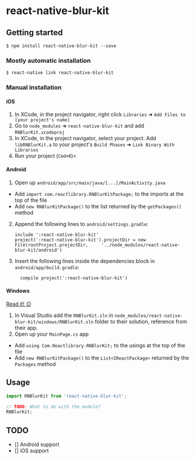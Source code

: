
# react-native-blur-kit

## Getting started

`$ npm install react-native-blur-kit --save`

### Mostly automatic installation

`$ react-native link react-native-blur-kit`

### Manual installation


#### iOS

1. In XCode, in the project navigator, right click `Libraries` ➜ `Add Files to [your project's name]`
2. Go to `node_modules` ➜ `react-native-blur-kit` and add `RNBlurKit.xcodeproj`
3. In XCode, in the project navigator, select your project. Add `libRNBlurKit.a` to your project's `Build Phases` ➜ `Link Binary With Libraries`
4. Run your project (`Cmd+R`)<

#### Android

1. Open up `android/app/src/main/java/[...]/MainActivity.java`
  - Add `import com.reactlibrary.RNBlurKitPackage;` to the imports at the top of the file
  - Add `new RNBlurKitPackage()` to the list returned by the `getPackages()` method
2. Append the following lines to `android/settings.gradle`:
  	```
  	include ':react-native-blur-kit'
  	project(':react-native-blur-kit').projectDir = new File(rootProject.projectDir, 	'../node_modules/react-native-blur-kit/android')
  	```
3. Insert the following lines inside the dependencies block in `android/app/build.gradle`:
  	```
      compile project(':react-native-blur-kit')
  	```

#### Windows
[Read it! :D](https://github.com/ReactWindows/react-native)

1. In Visual Studio add the `RNBlurKit.sln` in `node_modules/react-native-blur-kit/windows/RNBlurKit.sln` folder to their solution, reference from their app.
2. Open up your `MainPage.cs` app
  - Add `using Com.Reactlibrary.RNBlurKit;` to the usings at the top of the file
  - Add `new RNBlurKitPackage()` to the `List<IReactPackage>` returned by the `Packages` method


## Usage
```javascript
import RNBlurKit from 'react-native-blur-kit';

// TODO: What to do with the module?
RNBlurKit;
```

## TODO

- [] Android support
- [] iOS support
  